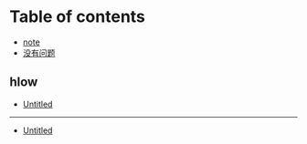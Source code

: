 # Table of contents

* [note](README.md)
* [没有问题](dddddd1.md)

## hlow

* [Untitled](hlow/untitled.md)

---

* [Untitled](untitled.md)

